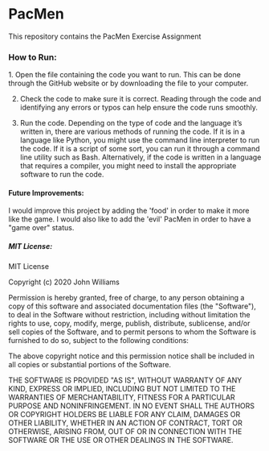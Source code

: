 # PacMen
This repository contains the PacMen Exercise Assignment 

<h3>How to Run: </h3>
<p>
  1. Open the file containing the code you want to run. This can be done through the GitHub website or by downloading the file to your computer.

  2. Check the code to make sure it is correct. Reading through the code and identifying any errors or typos can help ensure the code runs smoothly.

  3. Run the code. Depending on the type of code and the language it’s written in, there are various methods of running the code. If it is in a language like Python, you might use the command line interpreter to run the code. If it is a script of some sort, you can run it through a command line utility such as Bash. Alternatively, if the code is written in a language that requires a compiler, you might need to install the appropriate software to run the code.
</p>
<h4>Future Improvements: </h4>
<p>
  I would improve this project by adding the 'food' in order to make it more like the game. 
  I would also like to add the 'evil' PacMen in order to have a "game over" status.
</p>
<h5>MIT License: </h5>
<p>  
MIT License

Copyright (c) 2020 John Williams

Permission is hereby granted, free of charge, to any person obtaining a copy
of this software and associated documentation files (the "Software"), to deal
in the Software without restriction, including without limitation the rights
to use, copy, modify, merge, publish, distribute, sublicense, and/or sell
copies of the Software, and to permit persons to whom the Software is
furnished to do so, subject to the following conditions:

The above copyright notice and this permission notice shall be included in all
copies or substantial portions of the Software.

THE SOFTWARE IS PROVIDED "AS IS", WITHOUT WARRANTY OF ANY KIND, EXPRESS OR
IMPLIED, INCLUDING BUT NOT LIMITED TO THE WARRANTIES OF MERCHANTABILITY,
FITNESS FOR A PARTICULAR PURPOSE AND NONINFRINGEMENT. IN NO EVENT SHALL THE
AUTHORS OR COPYRIGHT HOLDERS BE LIABLE FOR ANY CLAIM, DAMAGES OR OTHER
LIABILITY, WHETHER IN AN ACTION OF CONTRACT, TORT OR OTHERWISE, ARISING FROM,
OUT OF OR IN CONNECTION WITH THE SOFTWARE OR THE USE OR OTHER DEALINGS IN THE
SOFTWARE.
</p>
                                                                                                                                                                                                                                                                                                                                                                                                                                              

